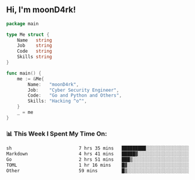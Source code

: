 <h2> Hi, I'm moonD4rk!</h2>

```go
package main

type Me struct {
	Name   string
	Job    string
	Code   string
	Skills string
}

func main() {
	me := &Me{
		Name:   "moonD4rk",
		Job:    "Cyber Security Engineer",
		Code:   "Go and Python and Others",
		Skills: "Hacking ^o^",
	}
	_ = me
}
```

<h3>📊 This Week I Spent My Time On:</h3>
<!-- <img align='right' src="https://github-readme-stats.vercel.app/api?username=moond4rk&show_icons=true&theme=radical", width="300" height="150"> -->

<!--START_SECTION:waka-->

```txt
sh                         7 hrs 35 mins   █████████░░░░░░░░░░░░░░░░   36.32 %
Markdown                   4 hrs 41 mins   █████▓░░░░░░░░░░░░░░░░░░░   22.49 %
Go                         2 hrs 51 mins   ███▒░░░░░░░░░░░░░░░░░░░░░   13.72 %
TOML                       1 hr 16 mins    █▓░░░░░░░░░░░░░░░░░░░░░░░   06.12 %
Other                      59 mins         █▒░░░░░░░░░░░░░░░░░░░░░░░   04.73 %
```

<!--END_SECTION:waka-->

